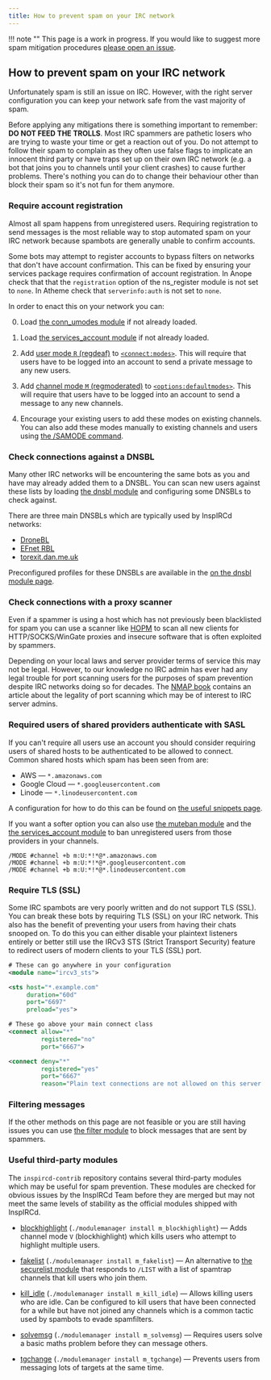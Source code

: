 ```yaml
---
title: How to prevent spam on your IRC network
---
```


!!! note ""
    This page is a work in progress. If you would like to suggest more spam mitigation procedures [please open an issue](https://github.com/inspircd/inspircd-docs/issues/new).

## How to prevent spam on your IRC network

Unfortunately spam is still an issue on IRC. However, with the right server configuration you can keep your network safe from the vast majority of spam.

Before applying any mitigations there is something important to remember: **DO NOT FEED THE TROLLS**. Most IRC spammers are pathetic losers who are trying to waste your time or get a reaction out of you. Do not attempt to follow their spam to complain as they often use false flags to implicate an innocent third party or have traps set up on their own IRC network (e.g. a bot that joins you to channels until your client crashes) to cause further problems. There's nothing you can do to change their behaviour other than block their spam so it's not fun for them anymore.

### Require account registration

Almost all spam happens from unregistered users. Requiring registration to send messages is the most reliable way to stop automated spam on your IRC network because spambots are generally unable to confirm accounts.

Some bots may attempt to register accounts to bypass filters on networks that don't have account confirmation. This can be fixed by ensuring your services package requires confirmation of account registration. In Anope check that that the `registration` option of the ns_register module is not set to `none`. In Atheme check that `serverinfo:auth` is not set to `none`.

In order to enact this on your network you can:

0. Load [the conn_umodes module](/3/modules/conn_umodes) if not already loaded.

0. Load [the services_account module](/3/modules/services_account) if not already loaded.

0. Add [user mode `R` (regdeaf)](/3/modules/services_account/#user-modes) to [`<connect:modes>`](/3/modules/conn_umodes/#connect). This will require that users have to be logged into an account to send a private message to any new users.

0. Add [channel mode `M` (regmoderated)](/3/modules/services_account/#user-modes) to [`<options:defaultmodes>`](/3/configuration/#options). This will require that users have to be logged into an account to send a message to any new channels.

0. Encourage your existing users to add these modes on existing channels. You can also add these modes manually to existing channels and users using [the /SAMODE command](/3/modules/samode).

### Check connections against a DNSBL

Many other IRC networks will be encountering the same bots as you and have may already added them to a DNSBL. You can scan new users against these lists by loading [the dnsbl module](/3/modules/dnsbl) and configuring some DNSBLs to check against.

There are three main DNSBLs which are typically used by InspIRCd networks:

- [DroneBL](https://dronebl.org/)
- [EFnet RBL](https://rbl.efnetrbl.org/)
- [torexit.dan.me.uk](https://www.dan.me.uk/dnsbl)

Preconfigured profiles for these DNSBLs are available in the [on the dnsbl module page](https://docs.inspircd.org/3/modules/dnsbl/#dnsbl).

### Check connections with a proxy scanner

Even if a spammer is using a host which has not previously been blacklisted for spam you can use a scanner like [HOPM](https://github.com/ircd-hybrid/hopm) to scan all new clients for HTTP/SOCKS/WinGate proxies and insecure software that is often exploited by spammers.

Depending on your local laws and server provider terms of service this may not be legal. However, to our knowledge no IRC admin has ever had any legal trouble for port scanning users for the purposes of spam prevention despite IRC networks doing so for decades. The [NMAP book](https://nmap.org/book/legal-issues.html) contains an article about the legality of port scanning which may be of interest to IRC server admins.

### Required users of shared providers authenticate with SASL

If you can't require all users use an account you should consider requiring users of shared hosts to be authenticated to be allowed to connect. Common shared hosts which spam has been seen from are:

- AWS &mdash; `*.amazonaws.com`
- Google Cloud &mdash; `*.googleusercontent.com`
- Linode &mdash; `*.linodeusercontent.com`

A configuration for how to do this can be found on [the useful snippets page](/3/configuration/useful-snippets/#requiring-connections-to-use-sasl).

If you want a softer option you can also use [the muteban module](/3/modules/muteban) and the [the services_account module](/3/modules/services_account) to ban unregistered users from those providers in your channels.

```plaintext
/MODE #channel +b m:U:*!*@*.amazonaws.com
/MODE #channel +b m:U:*!*@*.googleusercontent.com
/MODE #channel +b m:U:*!*@*.linodeusercontent.com
```

### Require TLS (SSL)

Some IRC spambots are very poorly written and do not support TLS (SSL). You can break these bots by requiring TLS (SSL) on your IRC network. This also has the benefit of preventing your users from having their chats snooped on. To do this you can either disable your plaintext listeners entirely or better still use the IRCv3 STS (Strict Transport Security) feature to redirect users of modern clients to your TLS (SSL) port.

```xml
# These can go anywhere in your configuration
<module name="ircv3_sts">

<sts host="*.example.com"
     duration="60d"
     port="6697"
     preload="yes">

# These go above your main connect class
<connect allow="*"
         registered="no"
         port="6667">

<connect deny="*"
         registered="yes"
         port="6667"
         reason="Plain text connections are not allowed on this server. Please reconnect to irc.example.com/+6697 using TLS.">
```

### Filtering messages

If the other methods on this page are not feasible or you are still having issues you can use [the filter module](/3/modules/filter) to block messages that are sent by spammers.

### Useful third-party modules

The `inspircd-contrib` repository contains several third-party modules which may be useful for spam prevention. These modules are checked for obvious issues by the InspIRCd Team before they are merged but may not meet the same levels of stability as the official modules shipped with InspIRCd.

- [blockhighlight](https://github.com/inspircd/inspircd-contrib/blob/master/3/m_blockhighlight.cpp) (`./modulemanager install m_blockhighlight`) &mdash; Adds channel mode `V` (blockhighlight) which kills users who attempt to highlight multiple users.

- [fakelist](https://github.com/inspircd/inspircd-contrib/blob/master/3/m_fakelist.cpp) (`./modulemanager install m_fakelist`) &mdash; An alternative to [the securelist module](/3/modules/securelist) that responds to `/LIST` with a list of spamtrap channels that kill users who join them.

- [kill_idle](https://github.com/inspircd/inspircd-contrib/blob/master/3/m_kill_idle.cpp) (`./modulemanager install m_kill_idle`) &mdash; Allows killing users who are idle. Can be configured to kill users that have been connected for a while but have not joined any channels which is a common tactic used by spambots to evade spamfilters.

- [solvemsg](https://github.com/inspircd/inspircd-contrib/blob/master/3/m_solvemsg.cpp) (`./modulemanager install m_solvemsg`) &mdash; Requires users solve a basic maths problem before they can message others.

- [tgchange](https://github.com/inspircd/inspircd-contrib/blob/master/3/m_tgchange.cpp) (`./modulemanager install m_tgchange`) &mdash; Prevents users from messaging lots of targets at the same time.
